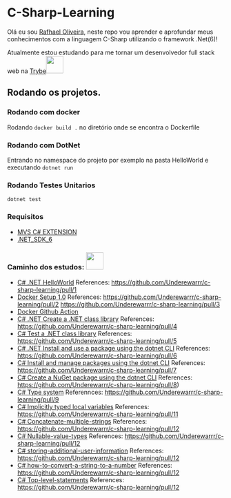 # C-Sharp-Learning

Olá eu sou [Rafhael Oliveira](https://github.com/Underewarrr/), neste repo vou aprender e aprofundar meus conhecimentos com a linguagem C-Sharp utilizando o framework .Net(6)!

Atualmente estou estudando para me tornar um desenvolvedor full stack web na [Trybe](https://www.betrybe.com)<img width="40" height="40" src="https://user-images.githubusercontent.com/74227915/178115454-e52e80b3-4609-4c7a-bf79-11aa95478265.png"/>

## Rodando os projetos.
### Rodando com docker
Rodando ```docker build .``` no diretório onde se encontra o Dockerfile
### Rodando com DotNet
Entrando no namespace do projeto por exemplo na pasta HelloWorld e executando
```dotnet run```
### Rodando Testes Unitarios
```dotnet test```
### Requisitos
- [MVS C# EXTENSION](https://marketplace.visualstudio.com/items?itemName=ms-dotnettools.csharp)
- [.NET_SDK_6](https://dotnet.microsoft.com/en-us/download/dotnet/6.0)
### Caminho dos estudos:  <img width="40" height="40" src="https://user-images.githubusercontent.com/74227915/178115607-6cf885da-4cb1-458d-a0a9-99ab58ce76d1.png"/>
- [C# .NET HelloWorld](https://docs.microsoft.com/en-us/dotnet/core/tutorials/with-visual-studio-code?pivots=dotnet-6-0)
References:
https://github.com/Underewarrr/c-sharp-learning/pull/1
- [Docker Setup 1.0](https://docs.microsoft.com/en-us/dotnet/core/docker/build-container?tabs=linux)
References:
https://github.com/Underewarrr/c-sharp-learning/pull/2
https://github.com/Underewarrr/c-sharp-learning/pull/3
- [Docker Github Action](https://docs.docker.com/ci-cd/github-actions/)
- [C# .NET Create a .NET class library](https://docs.microsoft.com/en-us/dotnet/core/tutorials/library-with-visual-studio-code?pivots=dotnet-6-0)
References:
https://github.com/Underewarrr/c-sharp-learning/pull/4
- [C# Test a .NET class library](https://docs.microsoft.com/en-us/dotnet/core/tutorials/testing-library-with-visual-studio-code?pivots=dotnet-6-0)
References:
https://github.com/Underewarrr/c-sharp-learning/pull/5
- [C# .NET Install and use a package using the dotnet CLI](https://docs.microsoft.com/en-us/nuget/quickstart/install-and-use-a-package-using-the-dotnet-cli)
References:
https://github.com/Underewarrr/c-sharp-learning/pull/6
- [C# Install and manage packages using the dotnet CLI](https://docs.microsoft.com/en-us/nuget/consume-packages/install-use-packages-dotnet-cli)
References:
https://github.com/Underewarrr/c-sharp-learning/pull/7
- [C# Create a NuGet package using the dotnet CLI](https://docs.microsoft.com/en-us/nuget/create-packages/creating-a-package-dotnet-cli)
References:
https://github.com/Underewarrr/c-sharp-learning/pull/8)
- [C# Type system](https://docs.microsoft.com/en-us/dotnet/csharp/fundamentals/types/) 
Referennces:
https://github.com/Underewarrr/c-sharp-learning/pull/9
- [C# Implicitly typed local variables](https://docs.microsoft.com/en-us/dotnet/csharp/programming-guide/classes-and-structs/implicitly-typed-local-variables)
References:
https://github.com/Underewarrr/c-sharp-learning/pull/11
- [C# Concatenate-multiple-strings](https://docs.microsoft.com/dotnet/csharp/how-to/concatenate-multiple-strings)
References:
https://github.com/Underewarrr/c-sharp-learning/pull/12
- [C# Nullable-value-types](https://docs.microsoft.com/dotnet/csharp/language-reference/builtin-types/nullable-value-types)
References:
https://github.com/Underewarrr/c-sharp-learning/pull/12
- [C# storing-additional-user-information](https://docs.microsoft.com/en-us/aspnet/web-forms/overview/older-versions-security/membership/storing-additional-user-information-cs)
References:
https://github.com/Underewarrr/c-sharp-learning/pull/12
- [C# how-to-convert-a-string-to-a-number](https://docs.microsoft.com/en-us/dotnet/csharp/programming-guide/types/how-to-convert-a-string-to-a-number)
References:
https://github.com/Underewarrr/c-sharp-learning/pull/12
- [C# Top-level-statements](https://docs.microsoft.com/dotnet/csharp/whats-new/tutorials/top-level-statements)
References:
https://github.com/Underewarrr/c-sharp-learning/pull/12
